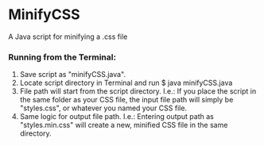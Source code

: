 # MinifyCSS
A Java script for minifying a .css file

### Running from the Terminal:

1. Save script as "minifyCSS.java".
2. Locate script directory in Terminal and run $ java minifyCSS.java
3. File path will start from the script directory. I.e.: If you place the script in the same folder as your CSS file, the input file path will simply be "styles.css", or whatever you named your CSS file.
4. Same logic for output file path. I.e.: Entering output path as "styles.min.css" will create a new, minified CSS file in the same directory.
